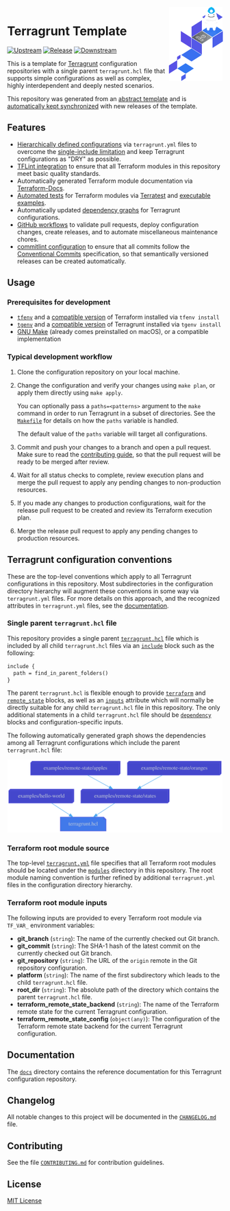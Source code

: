 <img src="icon.png" align="right" width="25%" />

# Terragrunt Template
[![Upstream](https://github.com/growit-io/terragrunt/actions/workflows/upstream.yml/badge.svg)](https://github.com/growit-io/terragrunt/actions/workflows/upstream.yml)
[![Release](https://github.com/growit-io/terragrunt/actions/workflows/release.yml/badge.svg)](https://github.com/growit-io/terragrunt/actions/workflows/release.yml)
[![Downstream](https://github.com/growit-io/terragrunt/actions/workflows/downstream.yml/badge.svg)](https://github.com/growit-io/terragrunt/actions/workflows/downstream.yml)

This is a template for [Terragrunt](https://terragrunt.gruntwork.io/)
configuration repositories with a single parent `terragrunt.hcl` file that
supports simple configurations as well as complex, highly interdependent and
deeply nested scenarios.

This repository was generated from an
[abstract template](https://github.com/growit-io/template) and is
[automatically kept synchronized](.github/workflows) with new releases of the
template.

## Features

- [Hierarchically defined configurations](docs/terragrunt/README.md) via
  `terragrunt.yml` files to overcome the
  [single-include limitation](https://terragrunt.gruntwork.io/docs/rfc/imports/)
  and keep Terragrunt configurations as "DRY" as possible.
- [TFLint integration](.tflint.hcl) to ensure that all Terraform modules in
  this repository meet basic quality standards.
- Automatically generated Terraform module documentation
  via [Terraform-Docs](https://github.com/terraform-docs/terraform-docs#readme).
- [Automated tests](.make/test.md) for Terraform modules
  via [Terratest](https://terratest.gruntwork.io/)
  and [executable examples](.make/example.terraform.md).
- Automatically updated [dependency graphs](Makefile) for Terragrunt
  configurations.
- [GitHub workflows](.github/workflows) to validate pull requests, deploy
  configuration changes, create releases, and to automate miscellaneous
  maintenance chores.
- [commitlint configuration](.commitlint.config.js) to ensure that all commits
  follow the [Conventional Commits](https://www.conventionalcommits.org/)
  specification, so that semantically versioned releases can be created
  automatically.

## Usage

### Prerequisites for development

- [`tfenv`](https://github.com/tfutils/tfenv) and a
  [compatible version](.terraform-version) of Terraform installed
  via `tfenv install`
- [`tgenv`](https://github.com/cunymatthieu/tgenv) and a
  [compatible version](.terragrunt-version) of Terragrunt installed
  via `tgenv install`
- [GNU Make](https://www.gnu.org/software/make/) (already
  comes preinstalled on macOS), or a compatible implementation

### Typical development workflow

1. Clone the configuration repository on your local machine.
2. Change the configuration and verify your changes using `make plan`, or apply
   them directly using `make apply`.

   You can optionally pass a `paths=<patterns>` argument to the `make` command
   in order to run Terragrunt in a subset of directories. See the
   [`Makefile`](Makefile) for details on how the `paths` variable is handled.

   The default value of the `paths` variable will target all configurations.
3. Commit and push your changes to a branch and open a pull request. Make sure
   to read the [contributing guide](CONTRIBUTING.md), so that the pull request
   will be ready to be merged after review.
4. Wait for all status checks to complete, review execution plans and merge
   the pull request to apply any pending changes to non-production resources.
5. If you made any changes to production configurations, wait for the release
   pull request to be created and review its Terraform execution plan.
6. Merge the release pull request to apply any pending changes to production
   resources.

## Terragrunt configuration conventions

These are the top-level conventions which apply to all Terragrunt configurations
in this repository. Most subdirectories in the configuration directory hierarchy
will augment these conventions in some way via `terragrunt.yml` files. For more
details on this approach, and the recognized attributes in `terragrunt.yml`
files, see the [documentation](docs/terragrunt/README.md).

### Single parent `terragrunt.hcl` file

This repository provides a single parent [`terragrunt.hcl`](terragrunt.hcl) file
which is included by all child `terragrunt.hcl` files via an
[`include`](https://terragrunt.gruntwork.io/docs/reference/config-blocks-and-attributes/#include)
block such as the following:

```hcl
include {
  path = find_in_parent_folders()
}
```

The parent `terragrunt.hcl`
is flexible enough to provide
[`terraform`](https://terragrunt.gruntwork.io/docs/reference/config-blocks-and-attributes/#terraform)
and
[`remote_state`](https://terragrunt.gruntwork.io/docs/reference/config-blocks-and-attributes/#remote_state)
blocks, as well as an
[`inputs`](https://terragrunt.gruntwork.io/docs/reference/config-blocks-and-attributes/#inputs)
attribute which will normally be directly suitable for any
child `terragrunt.hcl` file in this repository. The only additional statements
in a child `terragrunt.hcl` file should be
[`dependency`](https://terragrunt.gruntwork.io/docs/reference/config-blocks-and-attributes/#dependency)
blocks and configuration-specific inputs.

The following automatically generated graph shows the dependencies among all
Terragrunt configurations which include the parent `terragrunt.hcl` file:

![Dependency graph](graph.svg)

### Terraform root module source

The top-level [`terragrunt.yml`](terragrunt.yml) file specifies that all
Terraform root modules should be located under the [`modules`](modules)
directory in this repository. The root module naming convention is further
refined by additional `terragrunt.yml` files in the configuration directory
hierarchy.

### Terraform root module inputs

The following inputs are provided to every Terraform root module via `TF_VAR_`
environment variables:

- **git_branch** (`string`): The name of the currently checked out Git branch.
- **git_commit** (`string`): The SHA-1 hash of the latest commit on the
  currently checked out Git branch.
- **git_repository** (`string`): The URL of the `origin` remote in the Git
  repository configuration.
- **platform** (`string`): The name of the first subdirectory which leads to the
  child `terragrunt.hcl` file.
- **root_dir** (`string`): The absolute path of the directory which contains
  the parent `terragrunt.hcl` file.
- **terraform_remote_state_backend** (`string`): The name of the Terraform
  remote state for the current Terragrunt configuration.
- **terraform_remote_state_config** (`object(any)`): The configuration of the
  Terraform remote state backend for the current Terragrunt configuration.

## Documentation

The [`docs`](docs) directory contains the reference documentation for this
Terragrunt configuration repository.

## Changelog

All notable changes to this project will be documented in the
[`CHANGELOG.md`](CHANGELOG.md) file.

## Contributing

See the file [`CONTRIBUTING.md`](CONTRIBUTING.md) for contribution guidelines.

## License

[MIT License](LICENSE)
